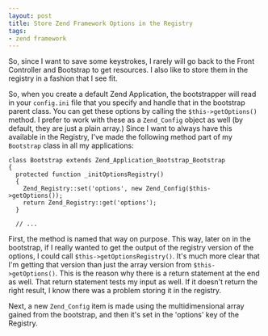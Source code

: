 ```yaml
---
layout: post
title: Store Zend Framework Options in the Registry
tags:
- zend framework
---
```

So, since I want to save some keystrokes, I rarely will go back to the Front Controller and Bootstrap to get resources.  I also like to store them in the registry in a fashion that I see fit.  

So, when you create a default Zend Application, the bootstrapper will read in your `config.ini` file that you specify and handle that in the bootstrap parent class.  You can get these options by calling the `$this->getOptions()` method. I prefer to work with these as a `Zend_Config` object as well (by default, they are just a plain array.) Since I want to always have this available in the Registry, I've made the following method part of my `Bootstrap` class in all my applications:

```php?start_inline=1
class Bootstrap extends Zend_Application_Bootstrap_Bootstrap
{
  protected function _initOptionsRegistry()
  {
    Zend_Registry::set('options', new Zend_Config($this->getOptions());
    return Zend_Registry::get('options');
  }
  
  // ...
```

First, the method is named that way on purpose.  This way, later on in the bootstrap, if I really wanted to get the output of the registry version of the options, I could call `$this->getOptionsRegistry()`.  It's much more clear that I'm getting that version than just the array version from `$this->getOptions()`.  This is the reason why there is a return statement at the end as well.  That return statement tests my input as well.  If it doesn't return the right result, I know there was a problem storing it in the registry.

Next, a new `Zend_Config` item is made using the multidimensional array gained from the bootstrap, and then it's set in the 'options' key of the Registry.
